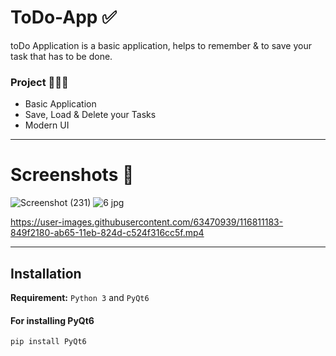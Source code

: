 # ToDo-App ✅
toDo Application is a basic application, helps to remember & to save your task that has to be done.

### Project 👨🏻‍💻
- Basic Application
- Save, Load & Delete your Tasks
- Modern UI
***
# Screenshots 📸
 ![Screenshot (231)](https://user-images.githubusercontent.com/63470939/116810004-df814a80-ab5e-11eb-8bc8-0c6b8052eb70.png)
 ![6 jpg](https://user-images.githubusercontent.com/63470939/116809965-ab0d8e80-ab5e-11eb-9189-8ddecac91e04.png)

 
 https://user-images.githubusercontent.com/63470939/116811183-849f2180-ab65-11eb-824d-c524f316cc5f.mp4

***
## Installation
**Requirement:** ```Python 3``` and ```PyQt6```
#### For installing PyQt6
```
pip install PyQt6
```
